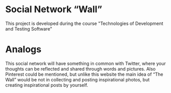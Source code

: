 # Social Network “Wall”

This project is developed during the course "Technologies of Development and Testing Software"

# Analogs

This social network will have something in common with Twitter, where your thoughts can be reflected and shared through words and pictures. Also Pinterest could be mentioned, but unlike this website the main idea of “The Wall” would be not in collecting and posting inspirational photos, but creating inspirational posts by yourself.


